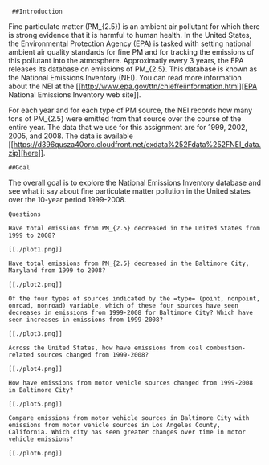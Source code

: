 
     ##Introduction

Fine particulate matter (PM_{2.5}) is an ambient air pollutant for which there is strong evidence that it is harmful to human health. In the United States, the Environmental Protection Agency (EPA) is tasked with setting national ambient air quality standards for fine PM and for tracking the emissions of this pollutant into the atmosphere. Approximatly every 3 years, the EPA releases its database on emissions of PM_{2.5}. This database is known as the National Emissions Inventory (NEI). You can read more information about the NEI at the [[http://www.epa.gov/ttn/chief/eiinformation.html][EPA National Emissions Inventory web site]].

For each year and for each type of PM source, the NEI records how many tons of PM_{2.5} were emitted from that source over the course of the entire year. The data that we use for this assignment are for 1999, 2002, 2005, and 2008. The data is available [[https://d396qusza40orc.cloudfront.net/exdata%252Fdata%252FNEI_data.zip][here]].

    ##Goal 
The overall goal is to explore the National Emissions Inventory database and see what it say about fine particulate matter pollution in the United states over the 10-year period 1999-2008.

    Questions

    Have total emissions from PM_{2.5} decreased in the United States from 1999 to 2008?

    [[./plot1.png]]

    Have total emissions from PM_{2.5} decreased in the Baltimore City, Maryland from 1999 to 2008?

    [[./plot2.png]]

    Of the four types of sources indicated by the =type= (point, nonpoint, onroad, nonroad) variable, which of these four sources have seen decreases in emissions from 1999-2008 for Baltimore City? Which have seen increases in emissions from 1999-2008?

    [[./plot3.png]]

    Across the United States, how have emissions from coal combustion-related sources changed from 1999-2008?

    [[./plot4.png]]

    How have emissions from motor vehicle sources changed from 1999-2008 in Baltimore City?

    [[./plot5.png]]

    Compare emissions from motor vehicle sources in Baltimore City with emissions from motor vehicle sources in Los Angeles County, California. Which city has seen greater changes over time in motor vehicle emissions?

    [[./plot6.png]]

